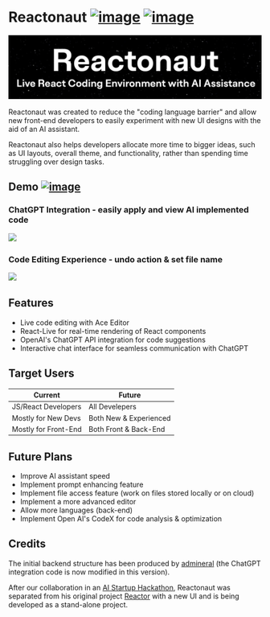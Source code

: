 # Reactonaut [![image](https://img.shields.io/badge/presentation-000000?style=for-the-badge&logo=presentation&logoColor=white)](https://storage.googleapis.com/lablab-static-eu/presentations%2Fsubmissions%2Fclhsaiimv006f3v62jjsavz6v%2Fclhsaiimv006f3v62jjsavz6v-1684528887654.pdf) [![image](https://img.shields.io/badge/video-ffffff?style=for-the-badge&logo=youtube&logoColor=red)](https://youtu.be/7BRjFudUhkk)
<img src="readme_source/thumbnail.jpg">

Reactonaut was created to reduce the "coding language barrier" and allow new front-end developers to easily experiment with new UI designs with the aid of an AI assistant.

Reactonaut also helps developers allocate more time to bigger ideas, such as UI layouts, overall theme, and functionality, rather than spending time struggling over design tasks.


## Demo [![image](https://img.shields.io/badge/Try_Reactonaut-000000?style=for-the-badge&logo=react&logoColor=61DAFB)](reactonaut.vercel.app)
### ChatGPT Integration - easily apply and view AI implemented code
<img src="readme_source/apply_showCode.gif" width="800px">

### Code Editing Experience - undo action & set file name
<img src="readme_source/apply_undo_fileName.gif" width="800px">

## Features
- Live code editing with Ace Editor
- React-Live for real-time rendering of React components
- OpenAI's ChatGPT API integration for code suggestions
- Interactive chat interface for seamless communication with ChatGPT

## Target Users
| Current | Future |
| -------- | ------- |
| JS/React Developers | All Develepers|
| Mostly for New Devs | Both New & Experienced |
| Mostly for Front-End | Both Front & Back-End |

## Future Plans

- Improve AI assistant speed
- Implement prompt enhancing feature
- Implement file access feature (work on files stored locally or on cloud)
- Implement a more advanced editor
- Allow more languages (back-end)
- Implement Open AI's CodeX for code analysis & optimization

## Credits
The initial backend structure has been produced by [admineral](https://github.com/admineral) (the ChatGPT integration code is now modified in this version).

After our collaboration in an [AI Startup Hackathon](https://lablab.ai/event/ai-startup-hackathon-episode-3/reactonauts/reactonaut-ai-code-editor), Reactonaut was separated from his original project [Reactor](https://github.com/admineral/Reactor) with a new UI and is being developed as a stand-alone project.

